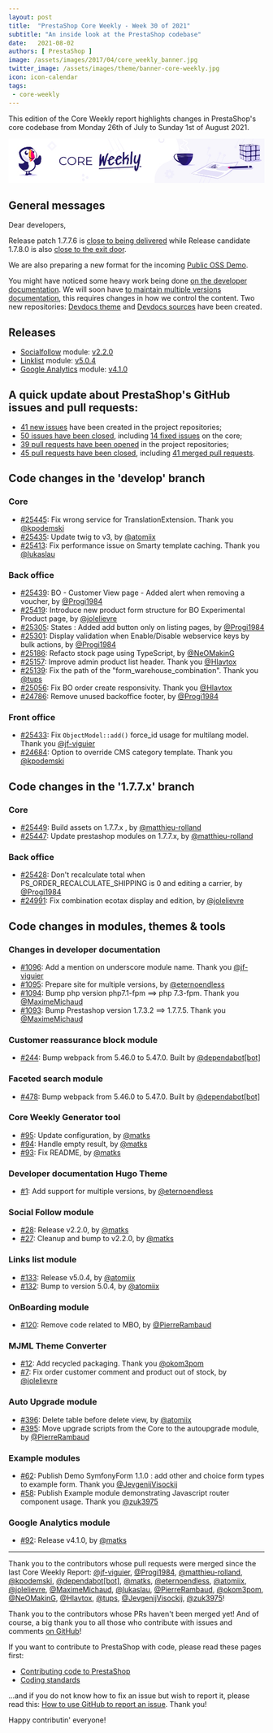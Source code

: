 ```yaml
---
layout: post
title:  "PrestaShop Core Weekly - Week 30 of 2021"
subtitle: "An inside look at the PrestaShop codebase"
date:   2021-08-02
authors: [ PrestaShop ]
image: /assets/images/2017/04/core_weekly_banner.jpg
twitter_image: /assets/images/theme/banner-core-weekly.jpg
icon: icon-calendar
tags:
 - core-weekly
---
```


This edition of the Core Weekly report highlights changes in PrestaShop's core codebase from Monday 26th of July to Sunday 1st of August 2021.

![Core Weekly banner](/assets/images/2018/12/banner-core-weekly.jpg)

## General messages

Dear developers,

Release patch 1.7.7.6 is [close to being delivered](https://github.com/PrestaShop/PrestaShop/issues/25202#issuecomment-889844880) while Release candidate 1.7.8.0 is also [close to the exit door](https://github.com/PrestaShop/PrestaShop/issues/23010#issuecomment-890881293).

We are also preparing a new format for the incoming [Public OSS Demo](https://build.prestashop.com/news/upcoming-demo-7-2021/).

You might have noticed some heavy work being done [on the developer documentation](https://github.com/PrestaShop/docs/pull/1095). We will soon have [to maintain multiple versions documentation](https://github.com/PrestaShop/docs/issues/1090), this requires changes in how we control the content. Two new repositories: [Devdocs theme](https://github.com/PrestaShop/ps-docs-theme) and [Devdocs sources](https://github.com/PrestaShop/devdocs-site) have been created.


## Releases

* [Socialfollow](https://github.com/PrestaShop/ps_socialfollow) module: [v2.2.0](https://github.com/PrestaShop/ps_socialfollow/releases/tag/v2.2.0)
* [Linklist](https://github.com/PrestaShop/ps_linklist) module: [v5.0.4](https://github.com/PrestaShop/ps_linklist/releases/tag/v5.0.4)
* [Google Analytics](https://github.com/PrestaShop/ps_googleanalytics) module: [v4.1.0](https://github.com/PrestaShop/ps_googleanalytics/releases/tag/v4.1.0)


## A quick update about PrestaShop's GitHub issues and pull requests:

- [41 new issues](https://github.com/search?q=org%3APrestaShop+is%3Apublic++-repo%3Aprestashop%2Fprestashop.github.io++is%3Aissue+created%3A2021-07-26..2021-08-01) have been created in the project repositories;
- [50 issues have been closed](https://github.com/search?q=org%3APrestaShop+is%3Apublic++-repo%3Aprestashop%2Fprestashop.github.io++is%3Aissue+closed%3A2021-07-26..2021-08-01), including [14 fixed issues](https://github.com/search?q=org%3APrestaShop+is%3Apublic++-repo%3Aprestashop%2Fprestashop.github.io++is%3Aissue+label%3Afixed+closed%3A2021-07-26..2021-08-01) on the core;
- [39 pull requests have been opened](https://github.com/search?q=org%3APrestaShop+is%3Apublic++-repo%3Aprestashop%2Fprestashop.github.io++is%3Apr+created%3A2021-07-26..2021-08-01) in the project repositories;
- [45 pull requests have been closed](https://github.com/search?q=org%3APrestaShop+is%3Apublic++-repo%3Aprestashop%2Fprestashop.github.io++is%3Apr+closed%3A2021-07-26..2021-08-01), including [41 merged pull requests](https://github.com/search?q=org%3APrestaShop+is%3Apublic++-repo%3Aprestashop%2Fprestashop.github.io++is%3Apr+merged%3A2021-07-26..2021-08-01).



## Code changes in the 'develop' branch


### Core
* [#25445](https://github.com/PrestaShop/PrestaShop/pull/25445): Fix wrong service for TranslationExtension. Thank you [@kpodemski](https://github.com/kpodemski)
* [#25435](https://github.com/PrestaShop/PrestaShop/pull/25435): Update twig to v3, by [@atomiix](https://github.com/atomiix)
* [#25413](https://github.com/PrestaShop/PrestaShop/pull/25413): Fix performance issue on Smarty template caching. Thank you [@lukaslau](https://github.com/lukaslau)


### Back office
* [#25439](https://github.com/PrestaShop/PrestaShop/pull/25439): BO - Customer View page - Added alert when removing a voucher, by [@Progi1984](https://github.com/Progi1984)
* [#25419](https://github.com/PrestaShop/PrestaShop/pull/25419): Introduce new product form structure for BO Experimental Product page, by [@jolelievre](https://github.com/jolelievre)
* [#25305](https://github.com/PrestaShop/PrestaShop/pull/25305): States : Added add button only on listing pages, by [@Progi1984](https://github.com/Progi1984)
* [#25301](https://github.com/PrestaShop/PrestaShop/pull/25301): Display validation when Enable/Disable webservice keys by bulk actions, by [@Progi1984](https://github.com/Progi1984)
* [#25186](https://github.com/PrestaShop/PrestaShop/pull/25186): Refacto stock page using TypeScript, by [@NeOMakinG](https://github.com/NeOMakinG)
* [#25157](https://github.com/PrestaShop/PrestaShop/pull/25157): Improve admin product list header. Thank you [@Hlavtox](https://github.com/Hlavtox)
* [#25139](https://github.com/PrestaShop/PrestaShop/pull/25139): Fix the path of the "form_warehouse_combination". Thank you [@tups](https://github.com/tups)
* [#25056](https://github.com/PrestaShop/PrestaShop/pull/25056): Fix BO order create responsivity. Thank you [@Hlavtox](https://github.com/Hlavtox)
* [#24786](https://github.com/PrestaShop/PrestaShop/pull/24786): Remove unused backoffice footer, by [@Progi1984](https://github.com/Progi1984)


### Front office
* [#25433](https://github.com/PrestaShop/PrestaShop/pull/25433): Fix `ObjectModel::add()` force_id usage for multilang model. Thank you [@jf-viguier](https://github.com/jf-viguier)
* [#24684](https://github.com/PrestaShop/PrestaShop/pull/24684): Option to override CMS category template. Thank you [@kpodemski](https://github.com/kpodemski)


## Code changes in the '1.7.7.x' branch


### Core
* [#25449](https://github.com/PrestaShop/PrestaShop/pull/25449): Build assets on 1.7.7.x , by [@matthieu-rolland](https://github.com/matthieu-rolland)
* [#25447](https://github.com/PrestaShop/PrestaShop/pull/25447): Update prestashop modules on 1.7.7.x, by [@matthieu-rolland](https://github.com/matthieu-rolland)


### Back office
* [#25428](https://github.com/PrestaShop/PrestaShop/pull/25428): Don't recalculate total when PS_ORDER_RECALCULATE_SHIPPING is 0 and editing a carrier, by [@Progi1984](https://github.com/Progi1984)
* [#24991](https://github.com/PrestaShop/PrestaShop/pull/24991): Fix combination ecotax display and edition, by [@jolelievre](https://github.com/jolelievre)


## Code changes in modules, themes & tools


### Changes in developer documentation
* [#1096](https://github.com/PrestaShop/docs/pull/1096): Add a mention on underscore module name. Thank you [@jf-viguier](https://github.com/jf-viguier)
* [#1095](https://github.com/PrestaShop/docs/pull/1095): Prepare site for multiple versions, by [@eternoendless](https://github.com/eternoendless)
* [#1094](https://github.com/PrestaShop/docs/pull/1094): Bump php version php7.1-fpm ==> php 7.3-fpm. Thank you [@MaximeMichaud](https://github.com/MaximeMichaud)
* [#1093](https://github.com/PrestaShop/docs/pull/1093): Bump Prestashop version 1.7.3.2 ==> 1.7.7.5. Thank you [@MaximeMichaud](https://github.com/MaximeMichaud)


### Customer reassurance block module
* [#244](https://github.com/PrestaShop/blockreassurance/pull/244): Bump webpack from 5.46.0 to 5.47.0. Built by [@dependabot[bot]](https://github.com/apps/dependabot)


### Faceted search module
* [#478](https://github.com/PrestaShop/ps_facetedsearch/pull/478): Bump webpack from 5.46.0 to 5.47.0. Built by [@dependabot[bot]](https://github.com/apps/dependabot)


### Core Weekly Generator tool
* [#95](https://github.com/PrestaShop/core-weekly-generator/pull/95): Update configuration, by [@matks](https://github.com/matks)
* [#94](https://github.com/PrestaShop/core-weekly-generator/pull/94): Handle empty result, by [@matks](https://github.com/matks)
* [#93](https://github.com/PrestaShop/core-weekly-generator/pull/93): Fix README, by [@matks](https://github.com/matks)


### Developer documentation Hugo Theme
* [#1](https://github.com/PrestaShop/ps-docs-theme/pull/1): Add support for multiple versions, by [@eternoendless](https://github.com/eternoendless)


### Social Follow module
* [#28](https://github.com/PrestaShop/ps_socialfollow/pull/28): Release v2.2.0, by [@matks](https://github.com/matks)
* [#27](https://github.com/PrestaShop/ps_socialfollow/pull/27): Cleanup and bump to v2.2.0, by [@matks](https://github.com/matks)


### Links list module
* [#133](https://github.com/PrestaShop/ps_linklist/pull/133): Release v5.0.4, by [@atomiix](https://github.com/atomiix)
* [#132](https://github.com/PrestaShop/ps_linklist/pull/132): Bump to version 5.0.4, by [@atomiix](https://github.com/atomiix)


### OnBoarding module
* [#120](https://github.com/PrestaShop/welcome/pull/120): Remove code related to MBO, by [@PierreRambaud](https://github.com/PierreRambaud)


### MJML Theme Converter
* [#12](https://github.com/PrestaShop/mjml-theme-converter/pull/12): Add recycled packaging. Thank you [@okom3pom](https://github.com/okom3pom)
* [#7](https://github.com/PrestaShop/mjml-theme-converter/pull/7): Fix order customer comment and product out of stock, by [@jolelievre](https://github.com/jolelievre)


### Auto Upgrade module
* [#396](https://github.com/PrestaShop/autoupgrade/pull/396): Delete table before delete view, by [@atomiix](https://github.com/atomiix)
* [#395](https://github.com/PrestaShop/autoupgrade/pull/395): Move upgrade scripts from the Core to the autoupgrade module, by [@PierreRambaud](https://github.com/PierreRambaud)


### Example modules
* [#62](https://github.com/PrestaShop/example-modules/pull/62): Publish Demo SymfonyForm 1.1.0 : add other and choice form types to example form. Thank you [@JevgenijVisockij](https://github.com/JevgenijVisockij)
* [#58](https://github.com/PrestaShop/example-modules/pull/58): Publish Example module demonstrating Javascript router component usage. Thank you [@zuk3975](https://github.com/zuk3975)


### Google Analytics module
* [#92](https://github.com/PrestaShop/ps_googleanalytics/pull/92): Release v4.1.0, by [@matks](https://github.com/matks)


<hr />

Thank you to the contributors whose pull requests were merged since the last Core Weekly Report: [@jf-viguier](https://github.com/jf-viguier), [@Progi1984](https://github.com/Progi1984), [@matthieu-rolland](https://github.com/matthieu-rolland), [@kpodemski](https://github.com/kpodemski), [@dependabot[bot]](https://github.com/apps/dependabot), [@matks](https://github.com/matks), [@eternoendless](https://github.com/eternoendless), [@atomiix](https://github.com/atomiix), [@jolelievre](https://github.com/jolelievre), [@MaximeMichaud](https://github.com/MaximeMichaud), [@lukaslau](https://github.com/lukaslau), [@PierreRambaud](https://github.com/PierreRambaud), [@okom3pom](https://github.com/okom3pom), [@NeOMakinG](https://github.com/NeOMakinG), [@Hlavtox](https://github.com/Hlavtox), [@tups](https://github.com/tups), [@JevgenijVisockij](https://github.com/JevgenijVisockij), [@zuk3975](https://github.com/zuk3975)!

Thank you to the contributors whose PRs haven't been merged yet! And of course, a big thank you to all those who contribute with issues and comments [on GitHub](https://github.com/PrestaShop/PrestaShop)!

If you want to contribute to PrestaShop with code, please read these pages first:

 * [Contributing code to PrestaShop](https://devdocs.prestashop.com/1.7/contribute/contribution-guidelines/)
 * [Coding standards](https://devdocs.prestashop.com/1.7/development/coding-standards/)

...and if you do not know how to fix an issue but wish to report it, please read this: [How to use GitHub to report an issue](https://devdocs.prestashop.com/1.7/contribute/contribute-reporting-issues/). Thank you!

Happy contributin' everyone!
